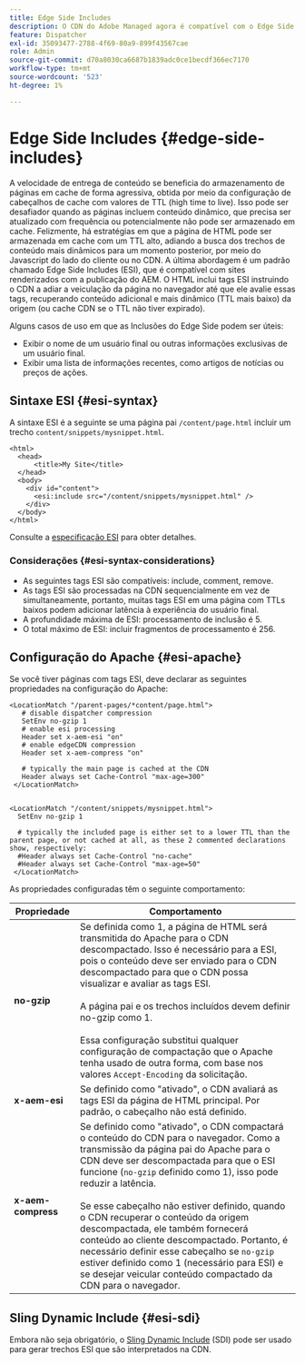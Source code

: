 ```yaml
---
title: Edge Side Includes
description: O CDN do Adobe Managed agora é compatível com o Edge Side Includes (ESI), uma linguagem de marcação para a montagem de conteúdo dinâmico da Web no nível da borda.
feature: Dispatcher
exl-id: 35093477-2788-4f69-80a9-899f43567cae
role: Admin
source-git-commit: d70a8030ca6687b1839adc0ce1becdf366ec7170
workflow-type: tm+mt
source-wordcount: '523'
ht-degree: 1%

---
```


# Edge Side Includes {#edge-side-includes}

A velocidade de entrega de conteúdo se beneficia do armazenamento de páginas em cache de forma agressiva, obtida por meio da configuração de cabeçalhos de cache com valores de TTL (high time to live). Isso pode ser desafiador quando as páginas incluem conteúdo dinâmico, que precisa ser atualizado com frequência ou potencialmente não pode ser armazenado em cache. Felizmente, há estratégias em que a página de HTML pode ser armazenada em cache com um TTL alto, adiando a busca dos trechos de conteúdo mais dinâmicos para um momento posterior, por meio do Javascript do lado do cliente ou no CDN. A última abordagem é um padrão chamado Edge Side Includes (ESI), que é compatível com sites renderizados com a publicação do AEM. O HTML inclui tags ESI instruindo o CDN a adiar a veiculação da página no navegador até que ele avalie essas tags, recuperando conteúdo adicional e mais dinâmico (TTL mais baixo) da origem (ou cache CDN se o TTL não tiver expirado).

Alguns casos de uso em que as Inclusões do Edge Side podem ser úteis:

* Exibir o nome de um usuário final ou outras informações exclusivas de um usuário final.
* Exibir uma lista de informações recentes, como artigos de notícias ou preços de ações.

## Sintaxe ESI {#esi-syntax}

A sintaxe ESI é a seguinte se uma página pai `/content/page.html` incluir um trecho `content/snippets/mysnippet.html`.

```
<html>
  <head>
      <title>My Site</title>
  </head>
  <body>
    <div id="content">
      <esi:include src="/content/snippets/mysnippet.html" />
    </div>
  </body>
</html>
```

Consulte a [especificação ESI](https://www.w3.org/TR/esi-lang/) para obter detalhes.

### Considerações {#esi-syntax-considerations}

* As seguintes tags ESI são compatíveis: include, comment, remove.
* As tags ESI são processadas na CDN sequencialmente em vez de simultaneamente, portanto, muitas tags ESI em uma página com TTLs baixos podem adicionar latência à experiência do usuário final.
* A profundidade máxima de ESI: processamento de inclusão é 5.
* O total máximo de ESI: incluir fragmentos de processamento é 256.


## Configuração do Apache {#esi-apache}

Se você tiver páginas com tags ESI, deve declarar as seguintes propriedades na configuração do Apache:

```
<LocationMatch "/parent-pages/*content/page.html">
   # disable dispatcher compression
   SetEnv no-gzip 1
   # enable esi processing 
   Header set x-aem-esi "on"
   # enable edgeCDN compression
   Header set x-aem-compress "on"

   # typically the main page is cached at the CDN
   Header always set Cache-Control "max-age=300"
 </LocationMatch>


<LocationMatch "/content/snippets/mysnippet.html">
  SetEnv no-gzip 1

  # typically the included page is either set to a lower TTL than the parent page, or not cached at all, as these 2 commented declarations show, respectively:
  #Header always set Cache-Control "no-cache"
  #Header always set Cache-Control "max-age=50"
 </LocationMatch> 
```

As propriedades configuradas têm o seguinte comportamento:

| Propriedade | Comportamento |
|-----------|--------------------------|
| **no-gzip** | Se definida como 1, a página de HTML será transmitida do Apache para o CDN descompactado. Isso é necessário para a ESI, pois o conteúdo deve ser enviado para o CDN descompactado para que o CDN possa visualizar e avaliar as tags ESI.<br/><br/>A página pai e os trechos incluídos devem definir no-gzip como 1.<br/><br/>Essa configuração substitui qualquer configuração de compactação que o Apache tenha usado de outra forma, com base nos valores `Accept-Encoding` da solicitação. |
| **x-aem-esi** | Se definido como &quot;ativado&quot;, o CDN avaliará as tags ESI da página de HTML principal.  Por padrão, o cabeçalho não está definido. |
| **x-aem-compress** | Se definido como &quot;ativado&quot;, o CDN compactará o conteúdo do CDN para o navegador. Como a transmissão da página pai do Apache para o CDN deve ser descompactada para que o ESI funcione (`no-gzip` definido como 1), isso pode reduzir a latência.<br/><br/>Se esse cabeçalho não estiver definido, quando o CDN recuperar o conteúdo da origem descompactada, ele também fornecerá conteúdo ao cliente descompactado. Portanto, é necessário definir esse cabeçalho se `no-gzip` estiver definido como 1 (necessário para ESI) e se desejar veicular conteúdo compactado da CDN para o navegador. |

## Sling Dynamic Include {#esi-sdi}

Embora não seja obrigatório, o [Sling Dynamic Include](https://sling.apache.org/documentation/bundles/dynamic-includes.html) (SDI) pode ser usado para gerar trechos ESI que são interpretados na CDN.
